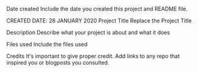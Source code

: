 Date created
Include the date you created this project and README file.

CREATED DATE: 28 JANUARY 2020
Project Title
Replace the Project Title

Description
Describe what your project is about and what it does

Files used
Include the files used

Credits
It's important to give proper credit. Add links to any repo that inspired you or blogposts you consulted.
